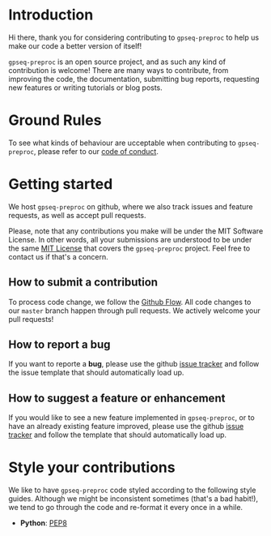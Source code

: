 # Introduction

Hi there, thank you for considering contributing to `gpseq-preproc` to help us make our code a better version of itself!

`gpseq-preproc` is an open source project, and as such any kind of contribution is welcome! There are many ways to contribute, from improving the code, the documentation, submitting bug reports, requesting new features or writing tutorials or blog posts.

# Ground Rules

To see what kinds of behaviour are ucceptable when contributing to `gpseq-preproc`, please refer to our [code of conduct](https://ggirelli.github.io/gpseq-preproc/code_of_conduct).

# Getting started

We host `gpseq-preproc` on github, where we also track issues and feature requests, as well as accept pull requests.

Please, note that any contributions you make will be under the MIT Software License. In other words, all your submissions are understood to be under the same [MIT License](http://choosealicense.com/licenses/mit/) that covers the `gpseq-preproc` project. Feel free to contact us if that's a concern.

## How to submit a contribution

To process code change, we follow the [Github Flow](https://guides.github.com/introduction/flow/index.html). All code changes to our `master` branch happen through pull requests. We actively welcome your pull requests!

## How to report a bug

If you want to reporte a **bug**, please use the github [issue tracker](https://github.com/ggirelli/gpseq-preproc/issues) and follow the issue template that should automatically load up.

## How to suggest a feature or enhancement

If you would like to see a new feature implemented in `gpseq-preproc`, or to have an already existing feature improved, please use the github [issue tracker](https://github.com/ggirelli/gpseq-preproc/issues) and follow the template that should automatically load up.

# Style your contributions

We like to have `gpseq-preproc` code styled according to the following style guides. Although we might be inconsistent sometimes (that's a bad habit!), we tend to go through the code and re-format it every once in a while.

* **Python**: [PEP8](https://www.python.org/dev/peps/pep-0008/#a-foolish-consistency-is-the-hobgoblin-of-little-minds)